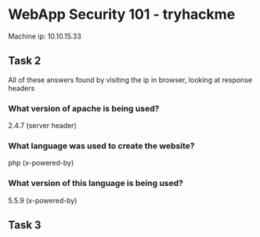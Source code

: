 # WebApp Security 101 - tryhackme

Machine ip: 10.10.15.33

## Task 2
All of these answers found by visiting the ip in browser, looking at response headers
### What version of apache is being used?
2.4.7 (server header)
### What language was used to create the website?
php (x-powered-by)
### What version of this language is being used?
5.5.9 (x-powered-by)

## Task 3

